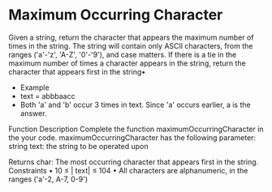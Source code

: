 # Maximum Occurring Character
Given a string, return the character that appears the maximum number of times in the string. 
The string will contain only ASCIl characters, from the ranges ('a'-'z', 'A-Z', '0'-'9'), and case matters. 
If there is a tie in the maximum number of times a character appears in the string, return the character that appears first in the string•
* Example
* text = abbbaacc
* Both 'a' and 'b' occur 3 times in text. Since 'a' occurs earlier, a is the answer.

Function Description
Complete the function maximumOccurringCharacter in the your code.
maximumOccurringCharacter has the following parameter:
string text: the string to be operated upon

Returns
char: The most occurring character that appears first in the string.
Constraints
• 10 ≤ | text| ≤ 104
• All characters are alphanumeric, in the ranges ('a'-2, A-7, 0-9')